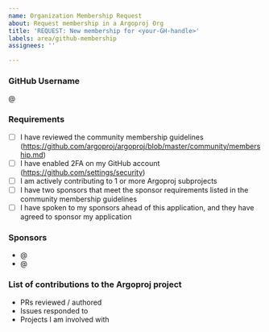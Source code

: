 ```yaml
---
name: Organization Membership Request
about: Request membership in a Argoproj Org
title: 'REQUEST: New membership for <your-GH-handle>'
labels: area/github-membership
assignees: ''

---
```


### GitHub Username

@<your-GH-handle>

### Requirements
- [ ] I have reviewed the community membership guidelines (https://github.com/argoproj/argoproj/blob/master/community/membership.md)
- [ ] I have enabled 2FA on my GitHub account (https://github.com/settings/security)
- [ ] I am actively contributing to 1 or more Argoproj subprojects
- [ ] I have two sponsors that meet the sponsor requirements listed in the community membership guidelines
- [ ] I have spoken to my sponsors ahead of this application, and they have agreed to sponsor my application

### Sponsors
- @<sponsor-1>
- @<sponsor-2>

### List of contributions to the Argoproj project
- PRs reviewed / authored
- Issues responded to
- Projects I am involved with